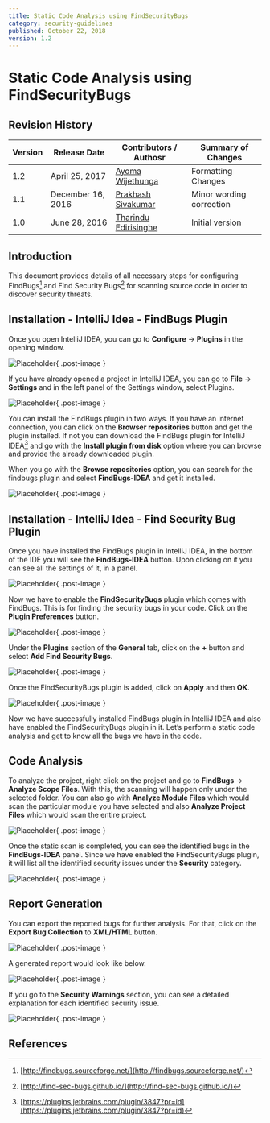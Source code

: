 ```yaml
---
title: Static Code Analysis using FindSecurityBugs
category: security-guidelines
published: October 22, 2018
version: 1.2
---
```


# Static Code Analysis using FindSecurityBugs

## Revision History

| Version | Release Date    | Contributors / Authosr | Summary of Changes  |
|---------|-----------------|------------------------|---------------------|
| 1.2     | April 25, 2017  | [Ayoma Wijethunga](http://wso2.com/about/team/ayoma-wijethunga)      | Formatting Changes  |
| 1.1     | December 16, 2016   | [Prakhash Sivakumar](http://wso2.com/about/team/prakhash-sivakumar/)     | Minor wording correction |
| 1.0     | June 28, 2016   | [Tharindu Edirisinghe](http://wso2.com/about/team/tharindu-edirisinghe)   | Initial version     |


## Introduction
This document provides details of all necessary steps for configuring FindBugs[^1] and Find Security Bugs[^2] for scanning source code in order to discover security threats. 


## Installation - IntelliJ Idea - FindBugs Plugin
Once you open IntelliJ IDEA, you can go to **Configure** &rarr; **Plugins** in the opening window.

![Placeholder]({{#base_path#}}/assets/images/secure-coding-guidelines/fsb-01.png){ .post-image }

If you have already opened a project in IntelliJ IDEA, you can go to **File** &rarr; **Settings** and in the left panel of the Settings window, select Plugins.

![Placeholder]({{#base_path#}}/assets/images/secure-coding-guidelines/fsb-02.png){ .post-image }

You can install the FindBugs plugin in two ways. If you have an internet connection, you can click on the **Browser repositories** button and get the plugin installed. If not you can download the FindBugs plugin for IntelliJ IDEA[^3] and go with the **Install plugin from disk** option where you can browse and provide the already downloaded plugin.

When you go with the **Browse repositories** option, you can search for the findbugs plugin and select **FindBugs-IDEA** and get it installed.

![Placeholder]({{#base_path#}}/assets/images/secure-coding-guidelines/fsb-03.png){ .post-image }


## Installation - IntelliJ Idea - Find Security Bug Plugin
Once you have installed the FindBugs plugin in IntelliJ IDEA, in the bottom of the IDE you will see the **FindBugs-IDEA** button. Upon clicking on it you can see all the settings of it, in a panel.  

![Placeholder]({{#base_path#}}/assets/images/secure-coding-guidelines/fsb-04.png){ .post-image }

Now we have to enable the **FindSecurityBugs** plugin which comes with FindBugs. This is for finding the security bugs in your code. Click on the **Plugin Preferences** button.

![Placeholder]({{#base_path#}}/assets/images/secure-coding-guidelines/fsb-05.png){ .post-image }

Under the **Plugins** section of the **General** tab, click on the **+** button and select **Add Find Security Bugs**.

![Placeholder]({{#base_path#}}/assets/images/secure-coding-guidelines/fsb-06.png){ .post-image }

Once the FindSecurityBugs plugin is added, click on **Apply** and then **OK**.

![Placeholder]({{#base_path#}}/assets/images/secure-coding-guidelines/fsb-07.png){ .post-image }

Now we have successfully installed FindBugs plugin in IntelliJ IDEA and also have enabled the FindSecurityBugs plugin in it. Let’s perform a static code analysis and get to know all the bugs we have in the code.


## Code Analysis
To analyze the project, right click on the project and go to **FindBugs** -> **Analyze Scope Files**. With this, the scanning will happen only under the selected folder. You can also go with **Analyze Module Files** which would scan the particular module you have selected and also **Analyze Project Files** which would scan the entire project. 

![Placeholder]({{#base_path#}}/assets/images/secure-coding-guidelines/fsb-08.png){ .post-image }

Once the static scan is completed, you can see the identified bugs in the **FindBugs-IDEA** panel. Since we have enabled the FindSecurityBugs plugin, it will list all the identified security issues under the **Security** category. 

![Placeholder]({{#base_path#}}/assets/images/secure-coding-guidelines/fsb-09.png){ .post-image }


## Report Generation 
You can export the reported bugs for further analysis. For that, click on the **Export Bug Collection** to **XML/HTML** button.

![Placeholder]({{#base_path#}}/assets/images/secure-coding-guidelines/fsb-10.png){ .post-image }

A generated report would look like below.

![Placeholder]({{#base_path#}}/assets/images/secure-coding-guidelines/fsb-11.png){ .post-image }

If you go to the **Security Warnings** section, you can see a detailed explanation for each identified security issue.

![Placeholder]({{#base_path#}}/assets/images/secure-coding-guidelines/fsb-12.png){ .post-image }


## References
[^1]: [http://findbugs.sourceforge.net/](http://findbugs.sourceforge.net/)
[^2]: [http://find-sec-bugs.github.io/](http://find-sec-bugs.github.io/)
[^3]: [https://plugins.jetbrains.com/plugin/3847?pr=id](https://plugins.jetbrains.com/plugin/3847?pr=id)
